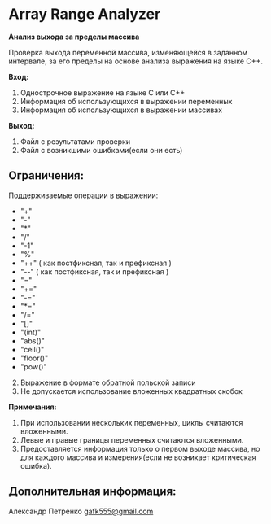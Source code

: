 # Array Range Analyzer #

**Анализ выхода за пределы массива**

Проверка выхода переменной массива, изменяющейся в заданном интервале, за его пределы на основе анализа выражения на языке С++. 

**Вход:**

1. Однострочное выражение на языке C или С++
2. Информация об использующихся в выражении переменных
3. Информация об использующихся в выражении массивах

**Выход:**
1. Файл с результатами проверки
2. Файл с возникшими ошибками(если они есть)

## Ограничения: ##

Поддерживаемые операции в выражении:

* "+"
* "-"  
* "*" 
*  "/"  
* "-1"  
* "%"  
* "++" ( как постфиксная, так и префиксная )  
* "--" ( как постфиксная, так и префиксная )  
* "="  
* "+="  
* "-="  
* "*="  
* "/="  
* "[]"  
* "(int)"   
* "abs()"  
* "ceil()"  
* "floor()"  
* "pow()"

2. Выражение в формате обратной польской записи
3. Не допускается использование вложенных квадратных скобок

**Примечания:**

1. При использовании нескольких переменных, циклы считаются вложенными.
2. Левые и правые границы переменных считаются вложенными.
3. Предоставляется информация только о первом выходе массива, но для каждого массива и измерения(если не возникает критическая ошибка).

## Дополнительная информация: ##
Александр Петренко
gafk555@gmail.com